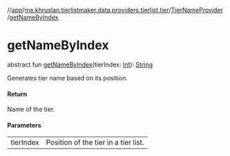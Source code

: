 //[app](../../../index.md)/[me.khruslan.tierlistmaker.data.providers.tierlist.tier](../index.md)/[TierNameProvider](index.md)/[getNameByIndex](get-name-by-index.md)

# getNameByIndex

abstract fun [getNameByIndex](get-name-by-index.md)(tierIndex: [Int](https://kotlinlang.org/api/latest/jvm/stdlib/kotlin/-int/index.html)): [String](https://kotlinlang.org/api/latest/jvm/stdlib/kotlin/-string/index.html)

Generates tier name based on its position.

#### Return

Name of the tier.

#### Parameters

| | |
|---|---|
| tierIndex | Position of the tier in a tier list. |

